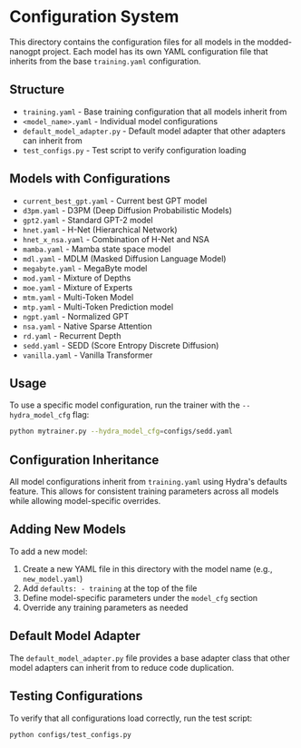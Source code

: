 # Configuration System

This directory contains the configuration files for all models in the modded-nanogpt project. Each model has its own YAML configuration file that inherits from the base `training.yaml` configuration.

## Structure

- `training.yaml` - Base training configuration that all models inherit from
- `<model_name>.yaml` - Individual model configurations
- `default_model_adapter.py` - Default model adapter that other adapters can inherit from
- `test_configs.py` - Test script to verify configuration loading

## Models with Configurations

- `current_best_gpt.yaml` - Current best GPT model
- `d3pm.yaml` - D3PM (Deep Diffusion Probabilistic Models)
- `gpt2.yaml` - Standard GPT-2 model
- `hnet.yaml` - H-Net (Hierarchical Network)
- `hnet_x_nsa.yaml` - Combination of H-Net and NSA
- `mamba.yaml` - Mamba state space model
- `mdl.yaml` - MDLM (Masked Diffusion Language Model)
- `megabyte.yaml` - MegaByte model
- `mod.yaml` - Mixture of Depths
- `moe.yaml` - Mixture of Experts
- `mtm.yaml` - Multi-Token Model
- `mtp.yaml` - Multi-Token Prediction model
- `ngpt.yaml` - Normalized GPT
- `nsa.yaml` - Native Sparse Attention
- `rd.yaml` - Recurrent Depth
- `sedd.yaml` - SEDD (Score Entropy Discrete Diffusion)
- `vanilla.yaml` - Vanilla Transformer

## Usage

To use a specific model configuration, run the trainer with the `--hydra_model_cfg` flag:

```bash
python mytrainer.py --hydra_model_cfg=configs/sedd.yaml
```

## Configuration Inheritance

All model configurations inherit from `training.yaml` using Hydra's defaults feature. This allows for consistent training parameters across all models while allowing model-specific overrides.

## Adding New Models

To add a new model:

1. Create a new YAML file in this directory with the model name (e.g., `new_model.yaml`)
2. Add `defaults: - training` at the top of the file
3. Define model-specific parameters under the `model_cfg` section
4. Override any training parameters as needed

## Default Model Adapter

The `default_model_adapter.py` file provides a base adapter class that other model adapters can inherit from to reduce code duplication.

## Testing Configurations

To verify that all configurations load correctly, run the test script:

```bash
python configs/test_configs.py
```